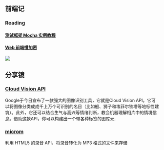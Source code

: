 ## 前端记

### Reading

#### [测试框架 Mocha 实例教程](http://www.ruanyifeng.com/blog/2015/12/a-mocha-tutorial-of-examples.html)

#### [Web 前端慢加密](http://gold.xitu.io/entry/565e4ad360b294bce590baf3)

![](http://static.wooyun.org//drops/20151126/2015112613292468426p12.png)

## 分享镜

### [Cloud Vision API](https://services.google.com/fb/forms/visionapialpha/)

Google于今日宣布了一款强大的图像识别工具，它就是Cloud Vision API。它可以将图像分类成成千上万个可识别的名目（比如船、狮子和埃菲尔铁塔等地标性建筑）。此外，它还可以结合生气与高兴等情绪判断，教会机器理解相片中的情境信息。借助这款API，你可以构建出一个带各种标签的图库元.

### [microm](https://github.com/zzarcon/microm)

利用 HTML5 的录音 API，将录音转化为 MP3 格式的文件来存储

